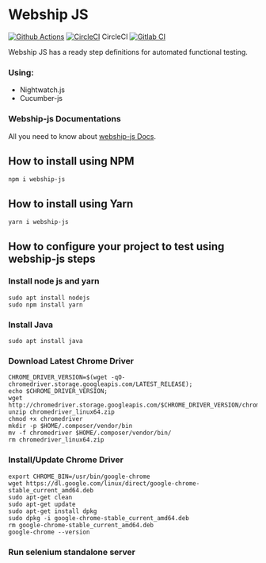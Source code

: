 # Webship JS

[![Github Actions](https://github.com/webship/webship-js/actions/workflows/github-actions.yml/badge.svg?branch=1.0.x)](https://github.com/webship/webship-js/actions)
[![CircleCI](https://circleci.com/gh/webship/webship-js/tree/1.0.x.svg?style=svg)](https://circleci.com/gh/webship/webship-js/tree/1.0.x) CircleCI
[![Gitlab CI](https://gitlab.com/webship/webship-js/badges/1.0.x/pipeline.svg?job=Gitlab+CI)](https://gitlab.com/webship/webship-js/-/pipelines)

Webship JS has a ready step definitions for automated functional testing.

### Using:
* Nightwatch.js
* Cucumber-js


### Webship-js Documentations
All you need to know about [webship-js Docs](https://webship.gitbook.io/webship-js-docs/).


## How to install using NPM

```
npm i webship-js
```

## How to install using Yarn

```
yarn i webship-js
```

## How to configure your project to test using webship-js steps

### Install node js and yarn

```
sudo apt install nodejs
sudo npm install yarn
```

### Install Java

```
sudo apt install java
```

### Download Latest Chrome Driver

```
CHROME_DRIVER_VERSION=$(wget -qO- chromedriver.storage.googleapis.com/LATEST_RELEASE);
echo $CHROME_DRIVER_VERSION;
wget http://chromedriver.storage.googleapis.com/$CHROME_DRIVER_VERSION/chromedriver_linux64.zip
unzip chromedriver_linux64.zip
chmod +x chromedriver
mkdir -p $HOME/.composer/vendor/bin
mv -f chromedriver $HOME/.composer/vendor/bin/
rm chromedriver_linux64.zip
```

### Install/Update Chrome Driver

```
export CHROME_BIN=/usr/bin/google-chrome
wget https://dl.google.com/linux/direct/google-chrome-stable_current_amd64.deb
sudo apt-get clean
sudo apt-get update
sudo apt-get install dpkg
sudo dpkg -i google-chrome-stable_current_amd64.deb
rm google-chrome-stable_current_amd64.deb
google-chrome --version
```

### Run selenium standalone server



